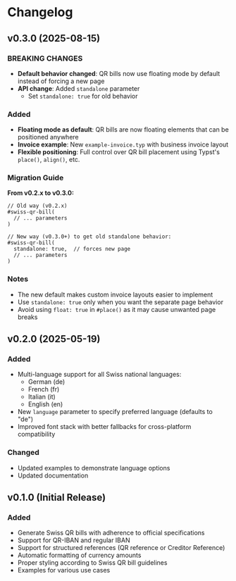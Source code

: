 # Changelog

## v0.3.0 (2025-08-15)

### BREAKING CHANGES

- **Default behavior changed**: QR bills now use floating mode by default instead of forcing a new page
- **API change**: Added `standalone` parameter
  - Set `standalone: true` for old behavior

### Added

- **Floating mode as default**: QR bills are now floating elements that can be positioned anywhere
- **Invoice example**: New `example-invoice.typ` with business invoice layout
- **Flexible positioning**: Full control over QR bill placement using Typst's `place()`, `align()`, etc.

### Migration Guide

**From v0.2.x to v0.3.0:**

```typst
// Old way (v0.2.x)
#swiss-qr-bill(
  // ... parameters
)

// New way (v0.3.0+) to get old standalone behavior:
#swiss-qr-bill(
  standalone: true,  // forces new page
  // ... parameters
)
```

### Notes

- The new default makes custom invoice layouts easier to implement
- Use `standalone: true` only when you want the separate page behavior
- Avoid using `float: true` in `#place()` as it may cause unwanted page breaks

## v0.2.0 (2025-05-19)

### Added

- Multi-language support for all Swiss national languages:
  - German (de)
  - French (fr)
  - Italian (it)
  - English (en)
- New `language` parameter to specify preferred language (defaults to "de")
- Improved font stack with better fallbacks for cross-platform compatibility

### Changed

- Updated examples to demonstrate language options
- Updated documentation

## v0.1.0 (Initial Release)

### Added

- Generate Swiss QR bills with adherence to official specifications
- Support for QR-IBAN and regular IBAN
- Support for structured references (QR reference or Creditor Reference)
- Automatic formatting of currency amounts
- Proper styling according to Swiss QR bill guidelines
- Examples for various use cases
